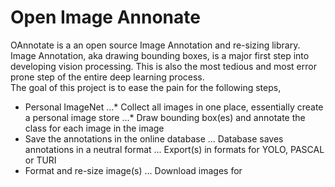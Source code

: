# Open Image Annonate
OAnnotate is a an open source Image Annotation and re-sizing library. Image Annotation, aka drawing bounding boxes, is a major first step into developing vision processing. This is also the most tedious and most error prone step of the entire deep learning process.  
The goal of this project is to ease the pain for the following steps, 
+ Personal ImageNet
...* Collect all images in one place, essentially create a personal image store
...* Draw bounding box(es) and annotate the class for each image in the image
+ Save the annotations in the online database
... Database saves annotations in a neutral format
... Export(s) in formats for YOLO, PASCAL or TURI
+ Format and re-size image(s) 
... Download images for 

